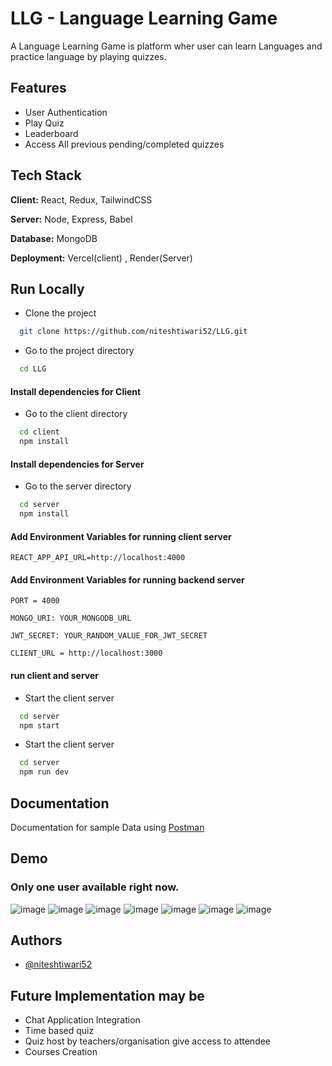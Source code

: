 
# LLG - Language Learning Game

A Language Learning Game is platform wher user can learn Languages and practice language by playing quizzes.


## Features

- User Authentication
- Play Quiz
- Leaderboard
- Access All previous pending/completed quizzes



## Tech Stack

**Client:** React, Redux, TailwindCSS

**Server:** Node, Express, Babel

**Database:** MongoDB

**Deployment:** Vercel(client) , Render(Server)


## Run Locally

- Clone the project

```bash
  git clone https://github.com/niteshtiwari52/LLG.git
```

- Go to the project directory

```bash
  cd LLG
```
#### Install dependencies for Client
- Go to the client directory

```bash
  cd client
  npm install
```


#### Install dependencies for Server
- Go to the server directory

```bash
  cd server
  npm install
```

#### Add Environment Variables for running client server

`REACT_APP_API_URL=http://localhost:4000` 

#### Add Environment Variables for running backend server

`PORT = 4000`

`MONGO_URI: YOUR_MONGODB_URL`

`JWT_SECRET: YOUR_RANDOM_VALUE_FOR_JWT_SECRET`

`CLIENT_URL = http://localhost:3000`

#### run client and server

- Start the client server

```bash
  cd server
  npm start
```
- Start the client server

```bash
  cd server
  npm run dev
```


## Documentation

Documentation for sample Data using [Postman](https://documenter.getpostman.com/view/23029976/2s9Yynn4Yj)


## Demo
### Only one user available right now.
![image](https://github.com/niteshtiwari52/LLG/assets/82033937/b03c2879-b72f-4b99-8196-a64f8d5327d2)
![image](https://github.com/niteshtiwari52/LLG/assets/82033937/2d3538b6-2279-4a8c-a91f-a8b45bf20c7f)
![image](https://github.com/niteshtiwari52/LLG/assets/82033937/1c0e6ae7-e3ee-474d-9ed8-b603db1c06a6)
![image](https://github.com/niteshtiwari52/LLG/assets/82033937/ae91aa25-e6c0-4ad7-a8d1-4708247e6aa2)
![image](https://github.com/niteshtiwari52/LLG/assets/82033937/454efa41-ad07-4af7-88a2-c2efef4687e3)
![image](https://github.com/niteshtiwari52/LLG/assets/82033937/94c5e615-9a44-4c4b-99c3-02271287fa19)
![image](https://github.com/niteshtiwari52/LLG/assets/82033937/c44495cf-f363-4a34-aba3-4b7d907def50)




## Authors

- [@niteshtiwari52](https://www.github.com/niteshtiwari52)


## Future Implementation may be 
- Chat Application Integration
- Time based quiz 
- Quiz host by teachers/organisation give access to attendee
- Courses Creation 
